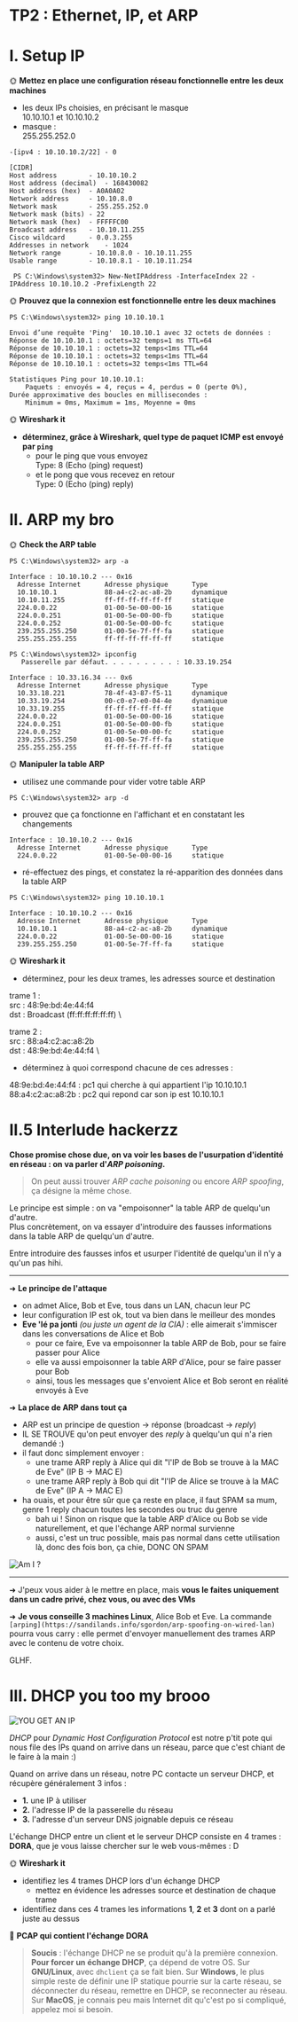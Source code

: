 # TP2 : Ethernet, IP, et ARP

# I. Setup IP

🌞 **Mettez en place une configuration réseau fonctionnelle entre les deux machines**

  - les deux IPs choisies, en précisant le masque \
10.10.10.1 et 10.10.10.2 
- masque : \
255.255.252.0
```
-[ipv4 : 10.10.10.2/22] - 0

[CIDR]
Host address		- 10.10.10.2
Host address (decimal)	- 168430082
Host address (hex)	- A0A0A02
Network address		- 10.10.8.0
Network mask		- 255.255.252.0
Network mask (bits)	- 22
Network mask (hex)	- FFFFFC00
Broadcast address	- 10.10.11.255
Cisco wildcard		- 0.0.3.255
Addresses in network	- 1024
Network range		- 10.10.8.0 - 10.10.11.255
Usable range		- 10.10.8.1 - 10.10.11.254
```
```
 PS C:\Windows\system32> New-NetIPAddress -InterfaceIndex 22 -IPAddress 10.10.10.2 -PrefixLength 22
```

🌞 **Prouvez que la connexion est fonctionnelle entre les deux machines**

```
PS C:\Windows\system32> ping 10.10.10.1

Envoi d’une requête 'Ping'  10.10.10.1 avec 32 octets de données :
Réponse de 10.10.10.1 : octets=32 temps=1 ms TTL=64
Réponse de 10.10.10.1 : octets=32 temps<1ms TTL=64
Réponse de 10.10.10.1 : octets=32 temps<1ms TTL=64
Réponse de 10.10.10.1 : octets=32 temps<1ms TTL=64

Statistiques Ping pour 10.10.10.1:
    Paquets : envoyés = 4, reçus = 4, perdus = 0 (perte 0%),
Durée approximative des boucles en millisecondes :
    Minimum = 0ms, Maximum = 1ms, Moyenne = 0ms
```

🌞 **Wireshark it**

- **déterminez, grâce à Wireshark, quel type de paquet ICMP est envoyé par `ping`**
  - pour le ping que vous envoyez \
Type: 8 (Echo (ping) request)
  - et le pong que vous recevez en retour \
Type: 0 (Echo (ping) reply)


# II. ARP my bro

🌞 **Check the ARP table**
```
PS C:\Windows\system32> arp -a

Interface : 10.10.10.2 --- 0x16
  Adresse Internet      Adresse physique      Type
  10.10.10.1            88-a4-c2-ac-a8-2b     dynamique
  10.10.11.255          ff-ff-ff-ff-ff-ff     statique
  224.0.0.22            01-00-5e-00-00-16     statique
  224.0.0.251           01-00-5e-00-00-fb     statique
  224.0.0.252           01-00-5e-00-00-fc     statique
  239.255.255.250       01-00-5e-7f-ff-fa     statique
  255.255.255.255       ff-ff-ff-ff-ff-ff     statique
```
```
PS C:\Windows\system32> ipconfig
   Passerelle par défaut. . . . . . . . . : 10.33.19.254
```
```
Interface : 10.33.16.34 --- 0x6
  Adresse Internet      Adresse physique      Type
  10.33.18.221          78-4f-43-87-f5-11     dynamique
  10.33.19.254          00-c0-e7-e0-04-4e     dynamique
  10.33.19.255          ff-ff-ff-ff-ff-ff     statique
  224.0.0.22            01-00-5e-00-00-16     statique
  224.0.0.251           01-00-5e-00-00-fb     statique
  224.0.0.252           01-00-5e-00-00-fc     statique
  239.255.255.250       01-00-5e-7f-ff-fa     statique
  255.255.255.255       ff-ff-ff-ff-ff-ff     statique
  ```
🌞 **Manipuler la table ARP**

- utilisez une commande pour vider votre table ARP
```
PS C:\Windows\system32> arp -d
```
- prouvez que ça fonctionne en l'affichant et en constatant les changements
```
Interface : 10.10.10.2 --- 0x16
  Adresse Internet      Adresse physique      Type
  224.0.0.22            01-00-5e-00-00-16     statique
```
- ré-effectuez des pings, et constatez la ré-apparition des données dans la table ARP

```
PS C:\Windows\system32> ping 10.10.10.1
```
```
Interface : 10.10.10.2 --- 0x16
  Adresse Internet      Adresse physique      Type
  10.10.10.1            88-a4-c2-ac-a8-2b     dynamique
  224.0.0.22            01-00-5e-00-00-16     statique
  239.255.255.250       01-00-5e-7f-ff-fa     statique
```

🌞 **Wireshark it**

  - déterminez, pour les deux trames, les adresses source et destination

  trame 1 : \
  src : 48:9e:bd:4e:44:f4 \
  dst : Broadcast (ff:ff:ff:ff:ff:ff) \

  trame 2 : \
  src : 88:a4:c2:ac:a8:2b \
  dst : 48:9e:bd:4e:44:f4 \

  - déterminez à quoi correspond chacune de ces adresses :

48:9e:bd:4e:44:f4 : pc1 qui cherche à qui appartient l'ip 10.10.10.1 \
88:a4:c2:ac:a8:2b : pc2 qui repond car son ip est 10.10.10.1


# II.5 Interlude hackerzz

**Chose promise chose due, on va voir les bases de l'usurpation d'identité en réseau : on va parler d'*ARP poisoning*.**

> On peut aussi trouver *ARP cache poisoning* ou encore *ARP spoofing*, ça désigne la même chose.

Le principe est simple : on va "empoisonner" la table ARP de quelqu'un d'autre.  
Plus concrètement, on va essayer d'introduire des fausses informations dans la table ARP de quelqu'un d'autre.

Entre introduire des fausses infos et usurper l'identité de quelqu'un il n'y a qu'un pas hihi.

---

➜ **Le principe de l'attaque**

- on admet Alice, Bob et Eve, tous dans un LAN, chacun leur PC
- leur configuration IP est ok, tout va bien dans le meilleur des mondes
- **Eve 'lé pa jonti** *(ou juste un agent de la CIA)* : elle aimerait s'immiscer dans les conversations de Alice et Bob
  - pour ce faire, Eve va empoisonner la table ARP de Bob, pour se faire passer pour Alice
  - elle va aussi empoisonner la table ARP d'Alice, pour se faire passer pour Bob
  - ainsi, tous les messages que s'envoient Alice et Bob seront en réalité envoyés à Eve

➜ **La place de ARP dans tout ça**

- ARP est un principe de question -> réponse (broadcast -> *reply*)
- IL SE TROUVE qu'on peut envoyer des *reply* à quelqu'un qui n'a rien demandé :)
- il faut donc simplement envoyer :
  - une trame ARP reply à Alice qui dit "l'IP de Bob se trouve à la MAC de Eve" (IP B -> MAC E)
  - une trame ARP reply à Bob qui dit "l'IP de Alice se trouve à la MAC de Eve" (IP A -> MAC E)
- ha ouais, et pour être sûr que ça reste en place, il faut SPAM sa mum, genre 1 reply chacun toutes les secondes ou truc du genre
  - bah ui ! Sinon on risque que la table ARP d'Alice ou Bob se vide naturellement, et que l'échange ARP normal survienne
  - aussi, c'est un truc possible, mais pas normal dans cette utilisation là, donc des fois bon, ça chie, DONC ON SPAM

![Am I ?](./pics/arp_snif.jpg)

---

➜ J'peux vous aider à le mettre en place, mais **vous le faites uniquement dans un cadre privé, chez vous, ou avec des VMs**

➜ **Je vous conseille 3 machines Linux**, Alice Bob et Eve. La commande `[arping](https://sandilands.info/sgordon/arp-spoofing-on-wired-lan)` pourra vous carry : elle permet d'envoyer manuellement des trames ARP avec le contenu de votre choix.

GLHF.

# III. DHCP you too my brooo

![YOU GET AN IP](./pics/dhcp.jpg)

*DHCP* pour *Dynamic Host Configuration Protocol* est notre p'tit pote qui nous file des IPs quand on arrive dans un réseau, parce que c'est chiant de le faire à la main :)

Quand on arrive dans un réseau, notre PC contacte un serveur DHCP, et récupère généralement 3 infos :

- **1.** une IP à utiliser
- **2.** l'adresse IP de la passerelle du réseau
- **3.** l'adresse d'un serveur DNS joignable depuis ce réseau

L'échange DHCP  entre un client et le serveur DHCP consiste en 4 trames : **DORA**, que je vous laisse chercher sur le web vous-mêmes : D

🌞 **Wireshark it**

- identifiez les 4 trames DHCP lors d'un échange DHCP
  - mettez en évidence les adresses source et destination de chaque trame
- identifiez dans ces 4 trames les informations **1**, **2** et **3** dont on a parlé juste au dessus

🦈 **PCAP qui contient l'échange DORA**

> **Soucis** : l'échange DHCP ne se produit qu'à la première connexion. **Pour forcer un échange DHCP**, ça dépend de votre OS. Sur **GNU/Linux**, avec `dhclient` ça se fait bien. Sur **Windows**, le plus simple reste de définir une IP statique pourrie sur la carte réseau, se déconnecter du réseau, remettre en DHCP, se reconnecter au réseau. Sur **MacOS**, je connais peu mais Internet dit qu'c'est po si compliqué, appelez moi si besoin.